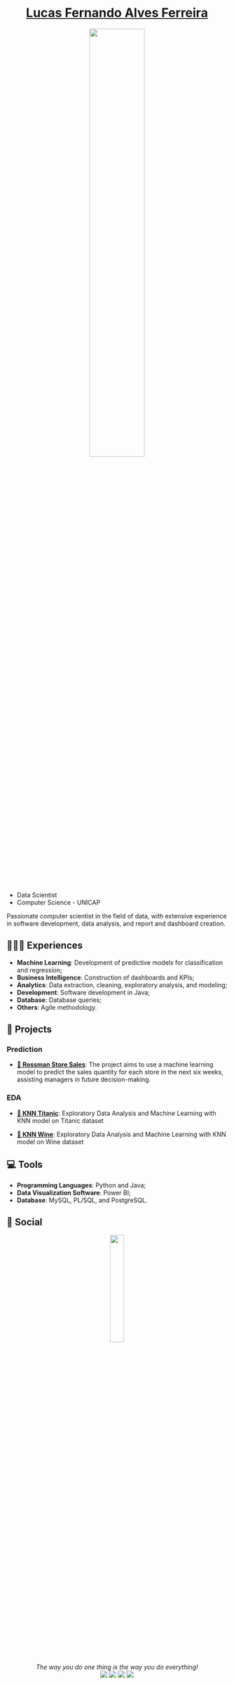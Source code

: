 
<div align="center">
	<a href="https://github.com/lfaferreira?tab=repositories" target="_blank"><h1>Lucas Fernando Alves Ferreira</h1></a>
	<div class="final-image">
		<img width="50%" src="https://cdn.discordapp.com/attachments/1167794667132297257/1167877861424767178/dafdsfd-removebg-preview.png?ex=654fba04&is=653d4504&hm=2b68a73265de99f7ec2d995a88ab59955d7e65c25eb813d2e6b7df07148663f3&"/>	
	</div>
</div>

* Data Scientist
* Computer Science - UNICAP

Passionate computer scientist in the field of data, with extensive experience in software development, data analysis, and report and dashboard creation.


## 👨🏻‍💻 Experiences
- **Machine Learning**: Development of predictive models for classification and regression;
- **Business Intelligence**: Construction of dashboards and KPIs;
- **Analytics**: Data extraction, cleaning, exploratory analysis, and modeling;
- **Development**: Software development in Java;
- **Database**: Database queries;
- **Others**: Agile methodology.


## 🚀 Projects
### Prediction
- **[🏪 Rossman Store Sales](https://github.com/lfaferreira/predict-rossmann-store-sales)**: The project aims to use a machine learning model to predict the sales quantity for each store in the next six weeks, assisting managers in future decision-making.
### EDA
- **[🚢 KNN Titanic](https://github.com/lfaferreira/knn-titanic)**: Exploratory Data Analysis and Machine Learning with KNN model on Titanic dataset

- **[🍷 KNN Wine](https://github.com/lfaferreira/knn-wine)**: Exploratory Data Analysis and Machine Learning with KNN model on Wine dataset


## 💻 Tools
- **Programming Languages**: Python and Java;
- **Data Visualization Software**: Power BI;
- **Database**: MySQL, PL/SQL, and PostgreSQL.


## 📮 Social
<div align="center">
	<div class="final-image">
		<img width="25%" src="https://cdn.discordapp.com/attachments/1166584438411493416/1166757157761470494/229223263-cf2e4b07-2615-4f87-9c38-e37600f8381a.gif?ex=654ba647&is=65393147&hm=7f1798f2438d3311fa3ec1115b541ca5decd8b4cb3aae69bfb911bca125a623d&" />		
	</div>	
	<i>The way you do one thing is the way you do everything!</i> 
	<div class="social">
		<a href="https://www.linkedin.com/in/lfaferreira/" target="_blank"><img src="https://img.shields.io/badge/-LinkedIn-%230077B5?style=for-the-badge&logo=linkedin&logoColor=white" target="_blank"></a> <a href="mailto:lfafcursosvagas@gmail.com"><img src="https://img.shields.io/badge/-Gmail-%23333?style=for-the-badge&logo=gmail&logoColor=red" target="_blank"></a> <a href="https://www.kaggle.com/nandoferreira" target="_blank"><img src="https://img.shields.io/badge/Kaggle-20BEFF?style=for-the-badge&logo=Kaggle&logoColor=white" target="_blank"></a> <a  href="https://www.instagram.com/1lucasfernando/" target="_blank"><img src="https://img.shields.io/badge/-Instagram-%23E4405F?style=for-the-badge&logo=instagram&logoColor=white" target="_blank"></a>
	</div>
</div>

